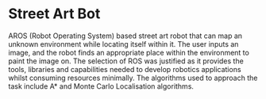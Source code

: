 # Street Art Bot

AROS (Robot Operating System) based street art robot that can map an unknown environment while locating itself within it. The user inputs an image, and the robot finds an appropriate place within the environment to paint the image on. The selection of ROS was justified as it provides the tools, libraries and capabilities needed to develop robotics applications whilst consuming resources minimally. The algorithms used to approach the task include A* and Monte Carlo Localisation algorithms.
